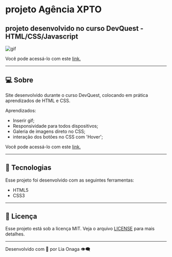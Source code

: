 # projeto Agência XPTO
## projeto desenvolvido no curso DevQuest - HTML/CSS/Javascript

![gif](src/imagens/gif-site-agencia-xpto.gif)

Você pode acessá-lo com este [link.](https://liaonaga.github.io/projeto-lading-page-agencia-xpto/#)

---

## **💻 Sobre**

Site desenvolvido durante o curso DevQuest, colocando em prática aprendizados de HTML e CSS.

Aprendizados:

- Inserir gif;
- Responsividade para todos dispositivos;
- Galeria de imagens direto no CSS;
- interação dos botões no CSS com 'Hover';


Você pode acessá-lo com este [link.](https://liaonaga.github.io/projeto-lading-page-agencia-xpto/)

---

## **🚀 Tecnologias**

Esse projeto foi desenvolvido com as seguintes ferramentas:

- HTML5
- CSS3

---

## **📝 Licença**

Esse projeto está sob a licença MIT. Veja o arquivo [LICENSE](https://github.com/birobirobiro/nlw-heat-origin-v2/blob/main/.github/LICENSE.md) para mais detalhes.

---

Desenvolvido com 💛 por Lia Onaga 👁️‍🗨️

